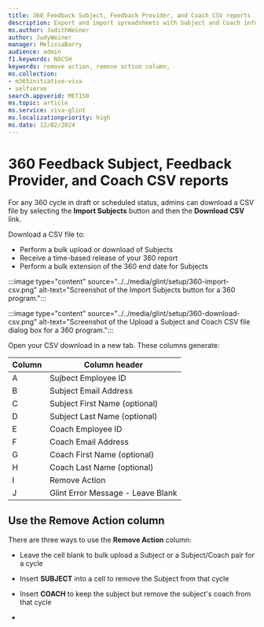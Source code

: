 ```yaml
---
title: 360 Feedback Subject, Feedback Provider, and Coach CSV reports
description: Export and import spreadsheets with Subject and Coach information for Viva Glint 360 Feedback programs.
ms.author: JudithWeiner
author: JudyWeiner
manager: MelissaBarry
audience: admin
f1.keywords: NOCSH
keywords: remove action, remove action column, 
ms.collection:  
- m365initiative-viva
- selfserve 
search.appverid: MET150 
ms.topic: article
ms.service: viva-glint
ms.localizationpriority: high
ms.date: 12/02/2024
---
```


# 360 Feedback Subject, Feedback Provider, and Coach CSV reports

For any 360 cycle in draft or scheduled status, admins can download a CSV file by selecting the **Import Subjects** button and then the **Download CSV** link.

Download a CSV file to:
- Perform a bulk upload or download of Subjects
- Receive a time-based release of your 360 report
- Perform a bulk extension of the 360 end date for Subjects

:::image type="content" source="../../media/glint/setup/360-import-csv.png" alt-text="Screenshot of the Import Subjects button for a 360 program.":::

:::image type="content" source="../../media/glint/setup/360-download-csv.png" alt-text="Screenshot of the Upload a Subject and Coach CSV file dialog box for a 360 program.":::

Open your CSV download in a new tab. These columns generate:

|Column|Column header|
|------|---------|
|A|Sujbect Employee ID|
|B|Subject Email Address|
|C|Subject First Name (optional)|
|D|Subject Last Name (optional)|
|E|Coach Employee ID|
|F|Coach Email Address|
|G|Coach First Name (optional)|
|H|Coach Last Name (optional)|
|I|Remove Action|
|J|Glint Error Message - Leave Blank

## Use the Remove Action column

There are three ways to use the **Remove Action** column:

- Leave the cell blank to bulk upload a Subject or a Subject/Coach pair for a cycle
- Insert **SUBJECT** into a cell to remove the Subject from that cycle
- Insert **COACH** to keep the subject but remove the subject's coach from that cycle

- 


